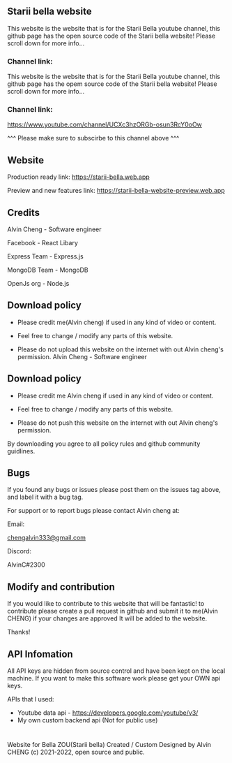 ## Starii bella website

This website is the website that is for the Starii Bella youtube channel,
this github page has the open source code of the Starii bella website! Please scroll down for more info...

### Channel link:

This website is the website that is for the Starii Bella youtube channel,
this github page has the opem source code of the Starii bella website! Please scroll down for more info...

### Channel link:

https://www.youtube.com/channel/UCXc3hzORGb-osun3RcY0oOw

^^^ Please make sure to subscirbe to this channel above ^^^

## Website

Production ready link:
https://starii-bella.web.app

Preview and new features link:
https://starii-bella-website-preview.web.app

## Credits

Alvin Cheng - Software engineer

Facebook - React Libary

Express Team - Express.js

MongoDB Team - MongoDB

OpenJs org - Node.js

## Download policy

- Please credit me(Alvin cheng) if used in any kind of video or content.

- Feel free to change / modify any parts of this website.

- Please do not upload this website on the internet with out Alvin cheng's permission.
  Alvin Cheng - Software engineer

## Download policy

- Please credit me Alvin cheng if used in any kind of video or content.

- Feel free to change / modify any parts of this website.

- Please do not push this website on the internet with out Alvin cheng's permission.

By downloading you agree to all policy rules and github community guidlines.

## Bugs

If you found any bugs or issues please post them on the issues tag above, and label it with a bug tag.

For support or to report bugs please contact Alvin cheng at:

Email:

chengalvin333@gmail.com

Discord:

AlvinC#2300

## Modify and contribution

If you would like to contribute to this website that will be fantastic!
to contribute please create a pull request in github and submit it to me(Alvin CHENG)
if your changes are approved It will be added to the website.

Thanks!

## API Infomation

All API keys are hidden from source control and have been kept on the local machine.
If you want to make this software work please get your OWN api keys.

APIs that I used:

- Youtube data api - https://developers.google.com/youtube/v3/
- My own custom backend api (Not for public use)

#

Website for Bella ZOU(Starii bella) Created / Custom Designed by Alvin CHENG (c) 2021-2022, open source and public.
